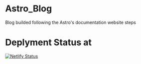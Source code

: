 # Astro_Blog
Blog builded following the Astro's documentation website steps

# Deplyment Status at
[![Netlify Status](https://api.netlify.com/api/v1/badges/e7d18966-7e96-44ef-a7f3-24f44aef9f46/deploy-status)](https://app.netlify.com/projects/ozasnidev-astro-blog/deploys)